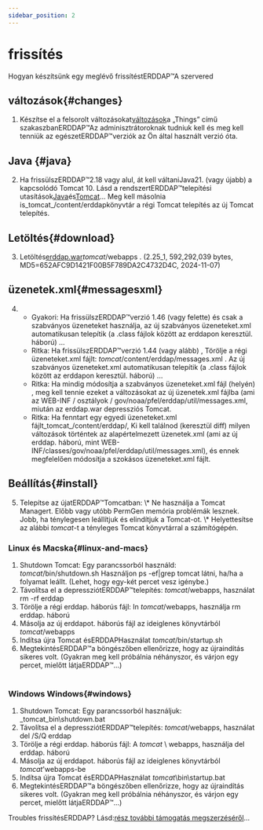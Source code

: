 ```yaml
---
sidebar_position: 2
---
```

# frissítés
Hogyan készítsünk egy meglévő frissítéstERDDAP™A szervered

## változások{#changes} 
1. Készítse el a felsorolt változásokat[változások](/changes)a „Things” című szakaszbanERDDAP™Az adminisztrátoroknak tudniuk kell és meg kell tenniük az egészetERDDAP™verziók az Ön által használt verzió óta.
     
## Java {#java} 
2. Ha frissülszERDDAP™2.18 vagy alul, át kell váltaniJava21. (vagy újabb) a kapcsolódó Tomcat 10. Lásd a rendszertERDDAP™telepítési utasítások[Java](/docs/server-admin/deploy-install#java)és[Tomcat](/docs/server-admin/deploy-install#tomcat)... Meg kell másolnia is_tomcat_/content/erddapkönyvtár a régi Tomcat telepítés az új Tomcat telepítés.

## Letöltés{#download} 
3. Letöltés[erddap.war](https://github.com/ERDDAP/erddap/releases/download/v2.25.1/erddap.war)_tomcat_/webapps .
     (2.25_1, 592,292,039 bytes, MD5=652AFC9D1421F00B5F789DA2C4732D4C, 2024-11-07) 
     
## üzenetek.xml{#messagesxml} 
4. 
    * Gyakori: Ha frissülszERDDAP™verzió 1.46 (vagy felette) és csak a szabványos üzeneteket használja, az új szabványos üzeneteket.xml automatikusan telepítik (a .class fájlok között az erddapon keresztül. háború) ...
         
    * Ritka: Ha frissülszERDDAP™verzió 1.44 (vagy alább) ,
Törölje a régi üzeneteket.xml fájlt:
        _tomcat_/content/erddap/messages.xml .
Az új szabványos üzeneteket.xml automatikusan telepítik (a .class fájlok között az erddapon keresztül. háború) ...
         
    * Ritka: Ha mindig módosítja a szabványos üzeneteket.xml fájl (helyén) ,
meg kell tennie ezeket a változásokat az új üzenetek.xml fájlba (ami az
WEB-INF / osztályok / gov/noaa/pfel/erddap/util/messages.xml, miután az erddap.war depressziós Tomcat.
         
    * Ritka: Ha fenntart egy egyedi üzeneteket.xml fájlt_tomcat_/content/erddap/,
Ki kell találnod (keresztül diff) milyen változások történtek az alapértelmezett üzenetek.xml (ami az új erddap. háború, mint
WEB-INF/classes/gov/noaa/pfel/erddap/util/messages.xml), és ennek megfelelően módosítja a szokásos üzeneteket.xml fájlt.
         
## Beállítás{#install} 
5. Telepítse az újatERDDAP™Tomcatban:
\\* Ne használja a Tomcat Managert. Előbb vagy utóbb PermGen memória problémák lesznek. Jobb, ha ténylegesen leállítjuk és elindítjuk a Tomcat-ot.
\\* Helyettesítse az alábbi _tomcat_-t a tényleges Tomcat könyvtárral a számítógépén.
     
### Linux és Macska{#linux-and-macs} 
1. Shutdown Tomcat: Egy parancssorból használd: _tomcat_/bin/shutdown.sh
Használjon ps -ef|grep tomcat látni, ha/ha a folyamat leállt. (Lehet, hogy egy-két percet vesz igénybe.) 
2. Távolítsa el a depressziótERDDAP™telepítés: _tomcat_/webapps, használat
rm -rf erddap
3. Törölje a régi erddap. háborús fájl: In _tomcat_/webapps, használja rm erddap. háború
4. Másolja az új erddapot. háborús fájl az ideiglenes könyvtárból _tomcat_/webapps
5. Indítsa újra Tomcat ésERDDAPHasználat _tomcat_/bin/startup.sh
6. MegtekintésERDDAP™a böngészőben ellenőrizze, hogy az újraindítás sikeres volt.
     (Gyakran meg kell próbálnia néhányszor, és várjon egy percet, mielőtt látjaERDDAP™...)   
             
### Windows Windows{#windows} 
1. Shutdown Tomcat: Egy parancssorból használjuk: _tomcat_bin\\shutdown.bat
2. Távolítsa el a depressziótERDDAP™telepítés: _tomcat_/webapps, használat
del /S/Q erddap
3. Törölje a régi erddap. háborús fájl: A _tomcat_ \\ webapps, használja del erddap. háború
4. Másolja az új erddapot. háborús fájl az ideiglenes könyvtárból _tomcat_\'webapps-be
5. Indítsa újra Tomcat ésERDDAPHasználat _tomcat_\bin\\startup.bat
6. MegtekintésERDDAP™a böngészőben ellenőrizze, hogy az újraindítás sikeres volt.
     (Gyakran meg kell próbálnia néhányszor, és várjon egy percet, mielőtt látjaERDDAP™...) 

Troubles frissítésERDDAP? Lásd:[rész további támogatás megszerzéséről](/docs/intro#support)...
